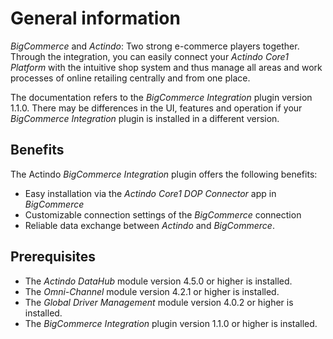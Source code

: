 # General information

*BigCommerce* and *Actindo*: Two strong e-commerce players together. Through the integration, you can easily connect your *Actindo Core1 Platform* with the intuitive shop system and thus manage all areas and work processes of online retailing centrally and from one place.

The documentation refers to the *BigCommerce Integration* plugin version 1.1.0. There may be differences in the UI, features and operation if your *BigCommerce Integration* plugin is installed in a different version.


## Benefits

The Actindo *BigCommerce Integration* plugin offers the following benefits:
- Easy installation via the *Actindo Core1 DOP Connector* app in *BigCommerce*
- Customizable connection settings of the *BigCommerce* connection
- Reliable data exchange between *Actindo* and *BigCommerce*.


## Prerequisites

- The *Actindo DataHub* module version 4.5.0 or higher is installed.
- The *Omni-Channel* module version 4.2.1 or higher is installed.
- The *Global Driver Management* module version 4.0.2 or higher is installed.<!---braucht man das??-->
- The *BigCommerce Integration* plugin version 1.1.0 or higher is installed.